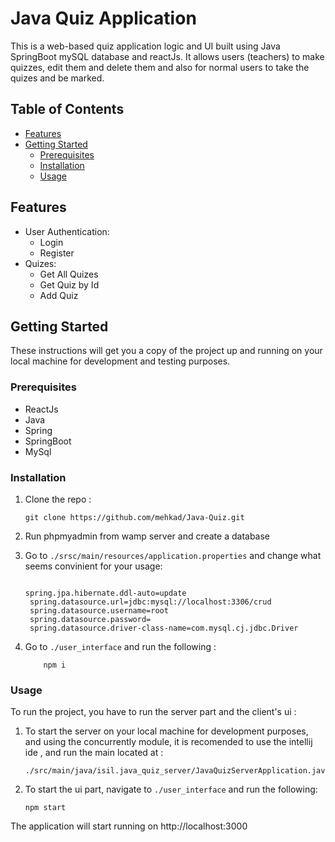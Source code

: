 # Java Quiz Application

This is a web-based quiz application logic and UI built using Java SpringBoot mySQL database and reactJs. It allows users (teachers) to make quizzes, edit them and delete them and also for normal users to take the quizes and be marked.

## Table of Contents

- [Features](#features)
- [Getting Started](#getting-started)
  - [Prerequisites](#prerequisites)
  - [Installation](#installation)
  - [Usage](#usage)

## Features

- User Authentication:
  - Login
  - Register
- Quizes:
  - Get All Quizes
  - Get Quiz by Id
  - Add Quiz

## Getting Started

These instructions will get you a copy of the project up and running on your local machine for development and testing purposes.

### Prerequisites

- ReactJs
- Java
- Spring
- SpringBoot
- MySql

### Installation

1. Clone the repo :

   ```
   git clone https://github.com/mehkad/Java-Quiz.git
   ```

2. Run phpmyadmin from wamp server and create a database
   
3. Go to `./srsc/main/resources/application.properties` and change what seems convinient for your usage:

   ```

   spring.jpa.hibernate.ddl-auto=update
    spring.datasource.url=jdbc:mysql://localhost:3306/crud
    spring.datasource.username=root
    spring.datasource.password=
    spring.datasource.driver-class-name=com.mysql.cj.jdbc.Driver
   ```
   
4. Go to `./user_interface` and run the following :

   ```
       npm i
   ```

### Usage

To run the project, you have to run the server part and the client's ui :

1. To start the server on your local machine for development purposes, and using the concurrently module, it is recomended to use the intellij ide , and run the main located at :

   ```
   ./src/main/java/isil.java_quiz_server/JavaQuizServerApplication.java
   ```

2. To start the ui part, navigate to `./user_interface` and run the following:

   ```
   npm start
   ```

The application will start running on http://localhost:3000